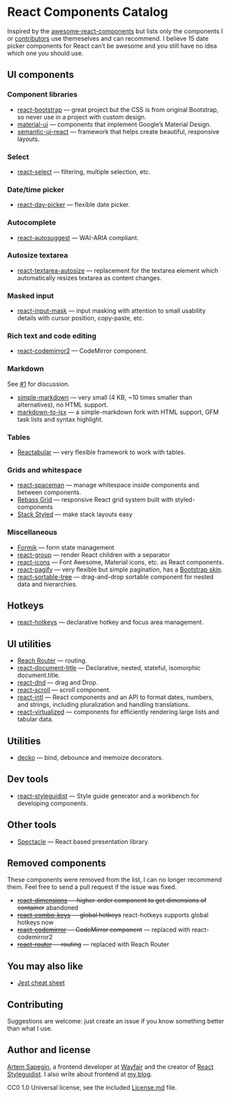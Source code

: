 # React Components Catalog

Inspired by the [awesome-react-components](https://github.com/brillout/awesome-react-components) but lists only the components I or [contributors](https://github.com/sapegin/react-components/graphs/contributors) use themeselves and can recommend. I believe 15 date picker components for React can’t be awesome and you still have no idea which one you should use.

## UI components

### Component libraries

- [react-bootstrap](https://github.com/react-bootstrap/react-bootstrap) — great project but the CSS is from original Bootstrap, so never use in a project with custom design.
- [material-ui](http://www.material-ui.com/) — components that implement Google’s Material Design.
- [semantic-ui-react](http://react.semantic-ui.com/introduction) — framework that helps create beautiful, responsive layouts.

### Select

- [react-select](https://github.com/JedWatson/react-select) — filtering, multiple selection, etc.

### Date/time picker

- [react-day-picker](https://github.com/gpbl/react-day-picker) — flexible date picker.

### Autocomplete

- [react-autosuggest](https://github.com/moroshko/react-autosuggest) — WAI-ARIA compliant.

### Autosize textarea

- [react-textarea-autosize](https://github.com/andreypopp/react-textarea-autosize) — replacement for the textarea element which automatically resizes textarea as content changes.

### Masked input

- [react-input-mask](https://github.com/sanniassin/react-input-mask) — input masking with attention to small usability details with cursor position, copy-paste, etc.

### Rich text and code editing

- [react-codemirror2](https://github.com/scniro/react-codemirror2) — CodeMirror component.

### Markdown

See [#1](https://github.com/sapegin/react-components/issues/1) for discussion.

- [simple-markdown](https://github.com/Khan/simple-markdown) — very small (4 KB, ~10 times smaller than alternatives), no HTML support.
- [markdown-to-jsx](https://probablyup.github.io/markdown-to-jsx/) — a simple-markdown fork with HTML support, GFM task lists and syntax highlight.

### Tables

- [Reactabular](http://reactabular.js.org/) — very flexible framework to work with tables.

### Grids and whitespace

- [react-spaceman](https://github.com/sapegin/react-spaceman) — manage whitespace inside components and between components.
- [Rebass Grid](https://rebassjs.org/grid/) — responsive React grid system built with styled-components
- [Stack Styled](https://sapegin.github.io/stack-styled/) — make stack layouts easy

### Miscellaneous

- [Formik](https://github.com/jaredpalmer/formik) — form state management
- [react-group](https://sapegin.github.io/react-group/) — render React children with a separator
- [react-icons](http://gorangajic.github.io/react-icons/) — Font Awesome, Material icons, etc. as React components.
- [react-pagify](https://github.com/bebraw/react-pagify) — very flexible but simple pagination, has a [Bootstrap skin](https://github.com/sapegin/react-pagify-preset-bootstrap).
- [react-sortable-tree](https://github.com/fritz-c/react-sortable-tree) — drag-and-drop sortable component for nested data and hierarchies.

## Hotkeys

- [react-hotkeys](https://github.com/chrisui/react-hotkeys) — declarative hotkey and focus area management.

## UI utilities

- [Reach Router](https://reach.tech/router) — routing.
- [react-document-title](https://github.com/gaearon/react-document-title) — Declarative, nested, stateful, isomorphic document.title.
- [react-dnd](https://github.com/react-dnd/react-dnd) — drag and Drop.
- [react-scroll](https://github.com/fisshy/react-scroll) — scroll component.
- [react-intl](https://github.com/yahoo/react-intl) — React components and an API to format dates, numbers, and strings, including pluralization and handling translations.
- [react-virtualized](https://github.com/bvaughn/react-virtualized) — components for efficiently rendering large lists and tabular data.

## Utilities

- [decko](https://github.com/developit/decko) — bind, debounce and memoize decorators.

## Dev tools

- [react-styleguidist](https://github.com/styleguidist/react-styleguidist) — Style guide generator and a workbench for developing components.

## Other tools

- [Spectacle](https://github.com/FormidableLabs/spectacle) — React based presentation library.

## Removed components

These components were removed from the list, I can no longer recommend them. Feel free to send a pull request if the issue was fixed.

- ~~[react-dimensions](https://github.com/digidem/react-dimensions) — higher-order component to get dimensions of container~~ abandoned
- ~~[react-combo-keys](https://github.com/SamyPesse/react-combo-keys) — global hotkeys~~ react-hotkeys supports global hotkeys now
- ~~[react-codemirror](https://github.com/JedWatson/react-codemirror) — CodeMirror component~~ — replaced with react-codemirror2
- ~~[react-router](https://github.com/ReactTraining/react-router) — routing~~ — replaced with Reach Router

## You may also like

* [Jest cheat sheet](https://github.com/sapegin/jest-cheat-sheet)

## Contributing

Suggestions are welcome: just create an issue if you know something better than what I use.


## Author and license

[Artem Sapegin](http://sapegin.me/), a frontend developer at [Wayfair](https://tech.wayfair.com/) and the creator of [React Styleguidist](https://github.com/styleguidist/react-styleguidist). I also write about frontend at [my blog](http://blog.sapegin.me/).

CC0 1.0 Universal license, see the included [License.md](/License.md) file.
